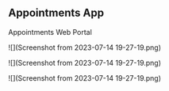 ## Appointments App

Appointments Web Portal

![](Screenshot from 2023-07-14 19-27-19.png)

![](Screenshot from 2023-07-14 19-27-19.png)

![](Screenshot from 2023-07-14 19-27-19.png)

